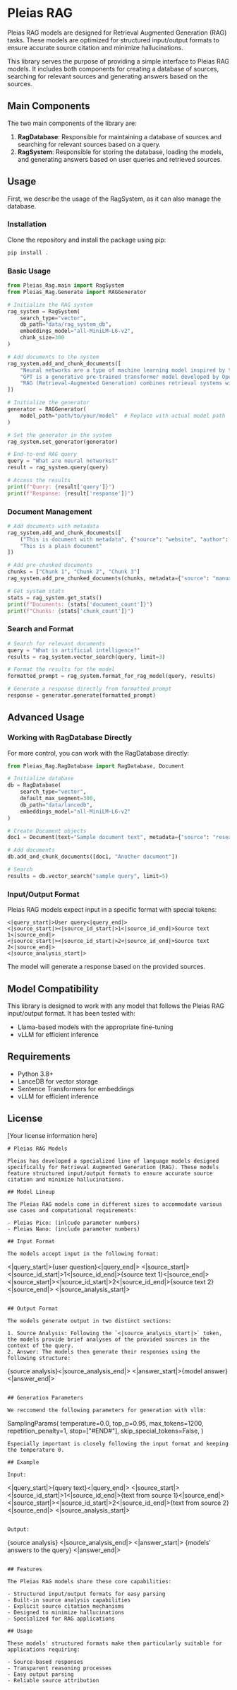 # Pleias RAG

Pleias RAG models are designed for Retrieval Augmented Generation (RAG) tasks. These models are optimized for structured input/output formats to ensure accurate source citation and minimize hallucinations.

This library serves the purpose of providing a simple interface to Pleias RAG models. It includes both components for creating a database of sources, searching for relevant sources and generating answers based on the sources. 

## Main Components
The two main components of the library are: 
1. **RagDatabase**: Responsible for maintaining a database of sources and searching for relevant sources based on a query.
2. **RagSystem**: Responsible for storing the database, loading the models, and generating answers based on user queries and retrieved sources.

## Usage

First, we describe the usage of the RagSystem, as it can also manage the database.

### Installation
Clone the repository and install the package using pip:
```bash
pip install .
```

### Basic Usage

```python
from Pleias_Rag.main import RagSystem
from Pleias_Rag.Generate import RAGGenerator

# Initialize the RAG system
rag_system = RagSystem(
    search_type="vector",
    db_path="data/rag_system_db",
    embeddings_model="all-MiniLM-L6-v2",
    chunk_size=300
)

# Add documents to the system
rag_system.add_and_chunk_documents([
    "Neural networks are a type of machine learning model inspired by the human brain.",
    "GPT is a generative pre-trained transformer model developed by OpenAI.",
    "RAG (Retrieval-Augmented Generation) combines retrieval systems with language models."
])

# Initialize the generator
generator = RAGGenerator(
    model_path="path/to/your/model"  # Replace with actual model path
)

# Set the generator in the system
rag_system.set_generator(generator)

# End-to-end RAG query
query = "What are neural networks?"
result = rag_system.query(query)

# Access the results
print(f"Query: {result['query']}")
print(f"Response: {result['response']}")
```

### Document Management

```python
# Add documents with metadata
rag_system.add_and_chunk_documents([
    ("This is document with metadata", {"source": "website", "author": "John Doe"}),
    "This is a plain document"
])

# Add pre-chunked documents
chunks = ["Chunk 1", "Chunk 2", "Chunk 3"]
rag_system.add_pre_chunked_documents(chunks, metadata={"source": "manual chunking"})

# Get system stats
stats = rag_system.get_stats()
print(f"Documents: {stats['document_count']}")
print(f"Chunks: {stats['chunk_count']}")
```

### Search and Format

```python
# Search for relevant documents
query = "What is artificial intelligence?"
results = rag_system.vector_search(query, limit=3)

# Format the results for the model
formatted_prompt = rag_system.format_for_rag_model(query, results)

# Generate a response directly from formatted prompt
response = generator.generate(formatted_prompt)
```

## Advanced Usage

### Working with RagDatabase Directly

For more control, you can work with the RagDatabase directly:

```python
from Pleias_Rag.RagDatabase import RagDatabase, Document

# Initialize database
db = RagDatabase(
    search_type="vector",
    default_max_segment=300,
    db_path="data/lancedb", 
    embeddings_model="all-MiniLM-L6-v2"
)

# Create Document objects
doc1 = Document(text="Sample document text", metadata={"source": "research paper"})

# Add documents
db.add_and_chunk_documents([doc1, "Another document"])

# Search
results = db.vector_search("sample query", limit=5)
```

### Input/Output Format

Pleias RAG models expect input in a specific format with special tokens:

```
<|query_start|>User query<|query_end|>
<|source_start|><|source_id_start|>1<|source_id_end|>Source text 1<|source_end|>
<|source_start|><|source_id_start|>2<|source_id_end|>Source text 2<|source_end|>
<|source_analysis_start|>
```

The model will generate a response based on the provided sources.

## Model Compatibility

This library is designed to work with any model that follows the Pleias RAG input/output format. It has been tested with:

- Llama-based models with the appropriate fine-tuning
- vLLM for efficient inference

## Requirements

- Python 3.8+
- LanceDB for vector storage
- Sentence Transformers for embeddings
- vLLM for efficient inference

## License

[Your license information here]
```
# Pleias RAG Models

Pleias has developed a specialized line of language models designed specifically for Retrieval Augmented Generation (RAG). These models feature structured input/output formats to ensure accurate source citation and minimize hallucinations.

## Model Lineup

The Pleias RAG models come in different sizes to accommodate various use cases and computational requirements:

- Pleias Pico: (inlcude parameter numbers)
- Pleias Nano: (include parameter numbers)
  
## Input Format

The models accept input in the following format:

```
<|query_start|>{user question}<|query_end|>
<|source_start|><|source_id_start|>1<|source_id_end|>{source text 1}<|source_end|>
<|source_start|><|source_id_start|>2<|source_id_end|>{source text 2}<|source_end|>
<|source_analysis_start|>
```

## Output Format

The models generate output in two distinct sections:

1. Source Analysis: Following the `<|source_analysis_start|>` token, the models provide brief analyses of the provided sources in the context of the query.
2. Answer: The models then generate their responses using the following structure:

```
{source analysis}<|source_analysis_end|>
<|answer_start|>{model answer}<|answer_end|>

```

## Generation Parameters

We reccomend the following parameters for generation with vllm: 
```
SamplingParams(
           temperature=0.0,
           top_p=0.95,
           max_tokens=1200,
           repetition_penalty=1,
           stop=["#END#"],
           skip_special_tokens=False,
       )
```
Especially important is closely following the input format and keeping the temperature 0.

## Example

Input:
```
<|query_start|>{query text}<|query_end|>
<|source_start|><|source_id_start|>1<|source_id_end|>{text from source 1}<|source_end|>
<|source_start|><|source_id_start|>2<|source_id_end|>{text from source 2}<|source_end|>
<|source_analysis_start|>
```

Output:
```
{source analysis}
<|source_analysis_end|>
<|answer_start|>
{models' answers to the query}
<|answer_end|>
```

## Features

The Pleias RAG models share these core capabilities:

- Structured input/output formats for easy parsing
- Built-in source analysis capabilities
- Explicit source citation mechanisms
- Designed to minimize hallucinations
- Specialized for RAG applications

## Usage

These models' structured formats make them particularly suitable for applications requiring:

- Source-based responses
- Transparent reasoning processes
- Easy output parsing
- Reliable source attribution

